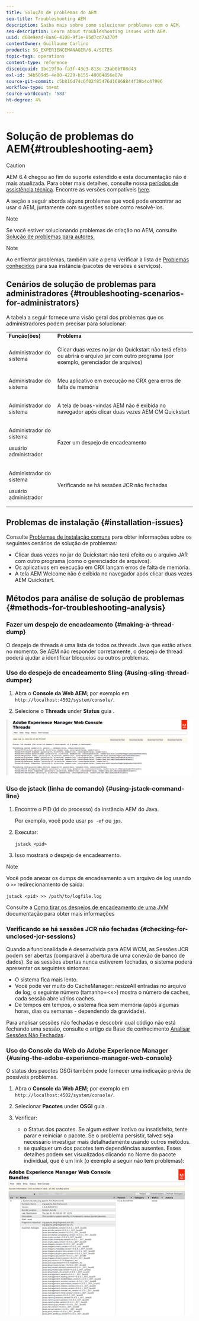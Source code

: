 ```yaml
---
title: Solução de problemas do AEM
seo-title: Troubleshooting AEM
description: Saiba mais sobre como solucionar problemas com o AEM.
seo-description: Learn about troubleshooting issues with AEM.
uuid: d68e9ead-8aa6-4108-9f1e-85d7cd7a370f
contentOwner: Guillaume Carlino
products: SG_EXPERIENCEMANAGER/6.4/SITES
topic-tags: operations
content-type: reference
discoiquuid: 1bc19f9a-fa3f-43e3-813e-23ab0b708d43
exl-id: 34b509d5-4e80-4229-b155-40004856e87e
source-git-commit: c5b816d74c6f02f85476d16868844f39b4c47996
workflow-type: tm+mt
source-wordcount: '583'
ht-degree: 4%

---
```


# Solução de problemas do AEM{#troubleshooting-aem}

>[!CAUTION]
>
>AEM 6.4 chegou ao fim do suporte estendido e esta documentação não é mais atualizada. Para obter mais detalhes, consulte nossa [períodos de assistência técnica](https://helpx.adobe.com/br/support/programs/eol-matrix.html). Encontre as versões compatíveis [here](https://experienceleague.adobe.com/docs/).

A seção a seguir aborda alguns problemas que você pode encontrar ao usar o AEM, juntamente com sugestões sobre como resolvê-los.

>[!NOTE]
>
>Se você estiver solucionando problemas de criação no AEM, consulte [Solução de problemas para autores.](/help/sites-authoring/troubleshooting.md)

>[!NOTE]
>
>Ao enfrentar problemas, também vale a pena verificar a lista de [Problemas conhecidos](/help/release-notes/known-issues.md) para sua instância (pacotes de versões e serviços).

## Cenários de solução de problemas para administradores {#troubleshooting-scenarios-for-administrators}

A tabela a seguir fornece uma visão geral dos problemas que os administradores podem precisar para solucionar:

<table> 
 <tbody> 
  <tr> 
   <td><strong>Função(ões)</strong></td> 
   <td><strong>Problema </strong></td> 
  </tr> 
  <tr> 
   <td>Administrador do sistema</td> 
   <td><p>Clicar duas vezes no jar do Quickstart não terá efeito ou abrirá o arquivo jar com outro programa (por exemplo, gerenciador de arquivos)</p> </td> 
  </tr> 
  <tr> 
   <td><p>Administrador do sistema</p> </td> 
   <td><p>Meu aplicativo em execução no CRX gera erros de falta de memória</p> </td> 
  </tr> 
  <tr> 
   <td><p>Administrador do sistema</p> </td> 
   <td><p>A tela de boas-vindas AEM não é exibida no navegador após clicar duas vezes AEM CM Quickstart</p> </td> 
  </tr> 
  <tr> 
   <td><p>Administrador do sistema</p> <p>usuário administrador</p> </td> 
   <td><p>Fazer um despejo de encadeamento</p> </td> 
  </tr> 
  <tr> 
   <td><p>Administrador do sistema</p> <p>usuário administrador</p> </td> 
   <td><p>Verificando se há sessões JCR não fechadas</p> </td> 
  </tr> 
 </tbody> 
</table>

## Problemas de instalação {#installation-issues}

Consulte [Problemas de instalação comuns](/help/sites-deploying/troubleshooting.md#common-installation-issues) para obter informações sobre os seguintes cenários de solução de problemas:

* Clicar duas vezes no jar do Quickstart não terá efeito ou o arquivo JAR com outro programa (como o gerenciador de arquivos).
* Os aplicativos em execução em CRX lançam erros de falta de memória.
* A tela AEM Welcome não é exibida no navegador após clicar duas vezes AEM Quickstart.

## Métodos para análise de solução de problemas {#methods-for-troubleshooting-analysis}

### Fazer um despejo de encadeamento {#making-a-thread-dump}

O despejo de threads é uma lista de todos os threads Java que estão ativos no momento. Se AEM não responder corretamente, o despejo de thread poderá ajudar a identificar bloqueios ou outros problemas.

### Uso do despejo de encadeamento Sling {#using-sling-thread-dumper}

1. Abra o **Console da Web AEM**; por exemplo em `http://localhost:4502/system/console/`.

1. Selecione o **Threads** under **Status** guia .

![screen_shot_2012-02-13at43925pm](assets/screen_shot_2012-02-13at43925pm.png)

### Uso de jstack (linha de comando) {#using-jstack-command-line}

1. Encontre o PID (id do processo) da instância AEM do Java.

   Por exemplo, você pode usar `ps -ef` ou `jps`.

1. Executar:

   `jstack <pid>`

1. Isso mostrará o despejo de encadeamento.

>[!NOTE]
>
>Você pode anexar os dumps de encadeamento a um arquivo de log usando o `>>` redirecionamento de saída:
>
>`jstack <pid> >> /path/to/logfile.log`

Consulte a [Como tirar os despejos de encadeamento de uma JVM](https://helpx.adobe.com/cq/kb/TakeThreadDump.html) documentação para obter mais informações

### Verificando se há sessões JCR não fechadas {#checking-for-unclosed-jcr-sessions}

Quando a funcionalidade é desenvolvida para AEM WCM, as Sessões JCR podem ser abertas (comparável à abertura de uma conexão de banco de dados). Se as sessões abertas nunca estiverem fechadas, o sistema poderá apresentar os seguintes sintomas:

* O sistema fica mais lento.
* Você pode ver muito do CacheManager: resizeAll entradas no arquivo de log; o seguinte número (tamanho=&lt;x>) mostra o número de caches, cada sessão abre vários caches.
* De tempos em tempos, o sistema fica sem memória (após algumas horas, dias ou semanas - dependendo da gravidade).

Para analisar sessões não fechadas e descobrir qual código não está fechando uma sessão, consulte o artigo da Base de conhecimento [Analisar Sessões Não Fechadas](https://helpx.adobe.com/crx/kb/AnalyzeUnclosedSessions.html).

### Uso do Console da Web do Adobe Experience Manager {#using-the-adobe-experience-manager-web-console}

O status dos pacotes OSGi também pode fornecer uma indicação prévia de possíveis problemas.

1. Abra o **Console da Web AEM**; por exemplo em `http://localhost:4502/system/console/`.

1. Selecionar **Pacotes** under **OSGI** guia .

1. Verificar:

   * o Status dos pacotes. Se algum estiver Inativo ou insatisfeito, tente parar e reiniciar o pacote. Se o problema persistir, talvez seja necessário investigar mais detalhadamente usando outros métodos.
   * se qualquer um dos pacotes tem dependências ausentes. Esses detalhes podem ser visualizados clicando no Nome do pacote individual, que é um link (o exemplo a seguir não tem problemas):

![screen_shot_2012-02-13at44706pm](assets/screen_shot_2012-02-13at44706pm.png)
